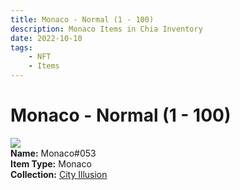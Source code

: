```yaml
---
title: Monaco - Normal (1 - 100)
description: Monaco Items in Chia Inventory
date: 2022-10-10
tags:
    - NFT
    - Items
---
```


# Monaco - Normal (1 - 100)
<div class="item_thumbnail">
<img loading="lazy" src="https://wapkriurigpimln6znwwm6csciibliimmufhfkgrtuyeb65iidfq.arweave.net/sB6oopFBnoYtvsttZnhSEhAVoQxlCnKo0Z0wQPuoQMs"><br/>
<div><strong>Name:</strong> Monaco#053</div>
<div><strong>Item Type:</strong> Monaco</div>
<div><strong>Collection:</strong> <a href="https://www.spacescan.io/xch/nft/collection/col1lend2dcn558km4wcwta4xnkfv3xpcmlp9kyt0m909emvfxechlyqdl5ndg">City Illusion</a></div>
</div>

